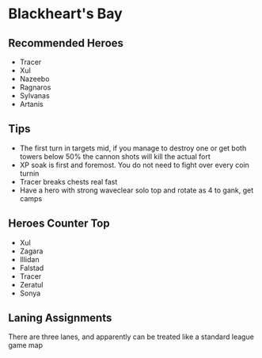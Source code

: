 # Blackheart's Bay
## Recommended Heroes
- Tracer
- Xul
- Nazeebo
- Ragnaros
- Sylvanas
- Artanis

## Tips
- The first turn in targets mid, if you manage to destroy one or get both towers below 50% the cannon shots will kill the actual fort
- XP soak is first and foremost. You do not need to fight over every coin turnin
- Tracer breaks chests real fast
- Have a hero with strong waveclear solo top and rotate as 4 to gank, get camps

## Heroes Counter Top
- Xul
- Zagara
- Illidan
- Falstad
- Tracer
- Zeratul
- Sonya

## Laning Assignments
There are three lanes, and apparently can be treated like a standard league game
map


